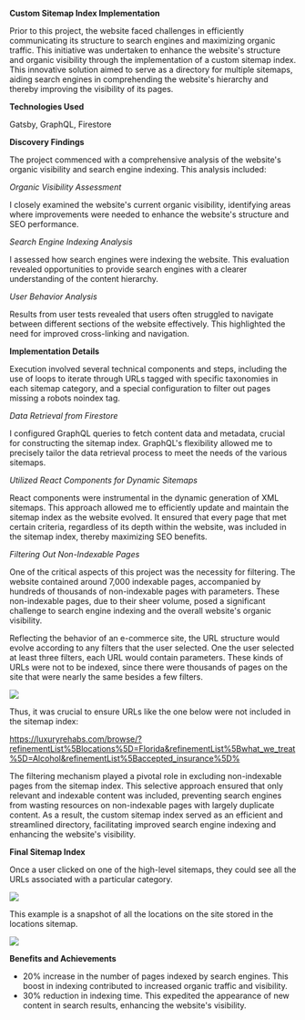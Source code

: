 <b>Custom Sitemap Index Implementation</b>

Prior to this project, the website faced challenges in efficiently communicating its structure to search engines and maximizing organic traffic. This initiative was undertaken to enhance the website's structure and organic visibility through the implementation of a custom sitemap index. This innovative solution aimed to serve as a directory for multiple sitemaps, aiding search engines in comprehending the website's hierarchy and thereby improving the visibility of its pages. 

<b>Technologies Used</b>

Gatsby, GraphQL, Firestore

<b>Discovery Findings</b>

The project commenced with a comprehensive analysis of the website's organic visibility and search engine indexing. This analysis included:

*Organic Visibility Assessment*

I closely examined the website's current organic visibility, identifying areas where improvements were needed to enhance the website's structure and SEO performance.

*Search Engine Indexing Analysis*

I assessed how search engines were indexing the website. This evaluation revealed opportunities to provide search engines with a clearer understanding of the content hierarchy.

*User Behavior Analysis*

Results from user tests revealed that users often struggled to navigate between different sections of the website effectively. This highlighted the need for improved cross-linking and navigation.

<b>Implementation Details</b>

Execution involved several technical components and steps, including the use of loops to iterate through URLs tagged with specific taxonomies in each sitemap category, and a special configuration to filter out pages missing a robots noindex tag.

*Data Retrieval from Firestore*

I configured GraphQL queries to fetch content data and metadata, crucial for constructing the sitemap index. GraphQL's flexibility allowed me to precisely tailor the data retrieval process to meet the needs of the various sitemaps.

*Utilized React Components for Dynamic Sitemaps*

React components were instrumental in the dynamic generation of XML sitemaps. This approach allowed me to efficiently update and maintain the sitemap index as the website evolved. It ensured that every page that met certain criteria, regardless of its depth within the website, was included in the sitemap index, thereby maximizing SEO benefits.

*Filtering Out Non-Indexable Pages*

One of the critical aspects of this project was the necessity for filtering. The website contained around 7,000 indexable pages, accompanied by hundreds of thousands of non-indexable pages with parameters. These non-indexable pages, due to their sheer volume, posed a significant challenge to search engine indexing and the overall website's organic visibility.

Reflecting the behavior of an e-commerce site, the URL structure would evolve according to any filters that the user selected. One the user selected at least three filters, each URL would contain parameters. These kinds of URLs were not to be indexed, since there were thousands of pages on the site that were nearly the same besides a few filters.

<img src="https://i.imgur.com/lhPhw9X.png">

Thus, it was crucial to ensure URLs like the one below were not included in the sitemap index:

https://luxuryrehabs.com/browse/?refinementList%5Blocations%5D=Florida&refinementList%5Bwhat_we_treat%5D=Alcohol&refinementList%5Baccepted_insurance%5D%

The filtering mechanism played a pivotal role in excluding non-indexable pages from the sitemap index. This selective approach ensured that only relevant and indexable content was included, preventing search engines from wasting resources on non-indexable pages with largely duplicate content. As a result, the custom sitemap index served as an efficient and streamlined directory, facilitating improved search engine indexing and enhancing the website's visibility.

<b>Final Sitemap Index</b>

Once a user clicked on one of the high-level sitemaps, they could see all the URLs associated with a particular category. 

<img src="https://i.imgur.com/cBQFUqp.png">

This example is a snapshot of all the locations on the site stored in the locations sitemap.

<img src="https://i.imgur.com/6630vKV.png">

<b>Benefits and Achievements</b>

- 20% increase in the number of pages indexed by search engines. This boost in indexing contributed to increased organic traffic and visibility.
- 30% reduction in indexing time. This expedited the appearance of new content in search results, enhancing the website's visibility.
